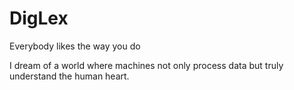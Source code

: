 # DigLex
Everybody likes the way you do

I dream of a world where machines not only process data but truly understand the human heart.